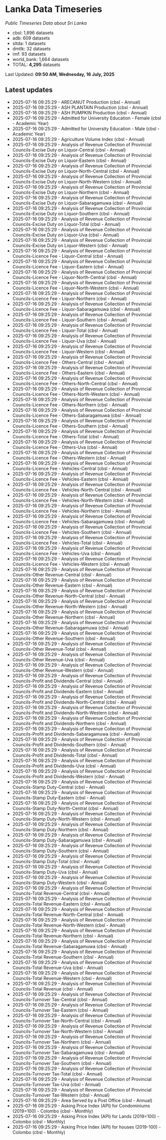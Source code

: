 # Lanka Data Timeseries
*Public Timeseries Data about Sri Lanka*

* cbsl: 1,896 datasets
* adb: 609 datasets
* sltda: 1 datasets
* dmtlk: 32 datasets
* imf: 93 datasets
* world_bank: 1,664 datasets
* TOTAL: **4,295** datasets

Last Updated: **09:50 AM, Wednesday, 16 July, 2025**

## Latest updates

* 2025-07-16 09:25:29 - ARECANUT Production (cbsl - Annual)
* 2025-07-16 09:25:29 - ASH PLANTAIN Production (cbsl - Annual)
* 2025-07-16 09:25:29 - ASH PUMPKIN Production (cbsl - Annual)
* 2025-07-16 09:25:29 - Admitted for University Education - Female (cbsl - Academic Year)
* 2025-07-16 09:25:29 - Admitted for University Education - Male (cbsl - Academic Year)
* 2025-07-16 09:25:29 - Agriculture Volume Index (cbsl - Annual)
* 2025-07-16 09:25:29 - Analysis of Revenue Collection of Provincial Councils-Excise Duty on Liquor-Central (cbsl - Annual)
* 2025-07-16 09:25:29 - Analysis of Revenue Collection of Provincial Councils-Excise Duty on Liquor-Eastern (cbsl - Annual)
* 2025-07-16 09:25:29 - Analysis of Revenue Collection of Provincial Councils-Excise Duty on Liquor-North-Central (cbsl - Annual)
* 2025-07-16 09:25:29 - Analysis of Revenue Collection of Provincial Councils-Excise Duty on Liquor-North-Western (cbsl - Annual)
* 2025-07-16 09:25:29 - Analysis of Revenue Collection of Provincial Councils-Excise Duty on Liquor-Northern (cbsl - Annual)
* 2025-07-16 09:25:29 - Analysis of Revenue Collection of Provincial Councils-Excise Duty on Liquor-Sabaragamuwa (cbsl - Annual)
* 2025-07-16 09:25:29 - Analysis of Revenue Collection of Provincial Councils-Excise Duty on Liquor-Southern (cbsl - Annual)
* 2025-07-16 09:25:29 - Analysis of Revenue Collection of Provincial Councils-Excise Duty on Liquor-Total (cbsl - Annual)
* 2025-07-16 09:25:29 - Analysis of Revenue Collection of Provincial Councils-Excise Duty on Liquor-Uva (cbsl - Annual)
* 2025-07-16 09:25:29 - Analysis of Revenue Collection of Provincial Councils-Excise Duty on Liquor-Western (cbsl - Annual)
* 2025-07-16 09:25:29 - Analysis of Revenue Collection of Provincial Councils-Licence Fee - Liquor-Central (cbsl - Annual)
* 2025-07-16 09:25:29 - Analysis of Revenue Collection of Provincial Councils-Licence Fee - Liquor-Eastern (cbsl - Annual)
* 2025-07-16 09:25:29 - Analysis of Revenue Collection of Provincial Councils-Licence Fee - Liquor-North-Central (cbsl - Annual)
* 2025-07-16 09:25:29 - Analysis of Revenue Collection of Provincial Councils-Licence Fee - Liquor-North-Western (cbsl - Annual)
* 2025-07-16 09:25:29 - Analysis of Revenue Collection of Provincial Councils-Licence Fee - Liquor-Northern (cbsl - Annual)
* 2025-07-16 09:25:29 - Analysis of Revenue Collection of Provincial Councils-Licence Fee - Liquor-Sabaragamuwa (cbsl - Annual)
* 2025-07-16 09:25:29 - Analysis of Revenue Collection of Provincial Councils-Licence Fee - Liquor-Southern (cbsl - Annual)
* 2025-07-16 09:25:29 - Analysis of Revenue Collection of Provincial Councils-Licence Fee - Liquor-Total (cbsl - Annual)
* 2025-07-16 09:25:29 - Analysis of Revenue Collection of Provincial Councils-Licence Fee - Liquor-Uva (cbsl - Annual)
* 2025-07-16 09:25:29 - Analysis of Revenue Collection of Provincial Councils-Licence Fee - Liquor-Western (cbsl - Annual)
* 2025-07-16 09:25:29 - Analysis of Revenue Collection of Provincial Councils-Licence Fee - Others-Central (cbsl - Annual)
* 2025-07-16 09:25:29 - Analysis of Revenue Collection of Provincial Councils-Licence Fee - Others-Eastern (cbsl - Annual)
* 2025-07-16 09:25:29 - Analysis of Revenue Collection of Provincial Councils-Licence Fee - Others-North-Central (cbsl - Annual)
* 2025-07-16 09:25:29 - Analysis of Revenue Collection of Provincial Councils-Licence Fee - Others-North-Western (cbsl - Annual)
* 2025-07-16 09:25:29 - Analysis of Revenue Collection of Provincial Councils-Licence Fee - Others-Northern (cbsl - Annual)
* 2025-07-16 09:25:29 - Analysis of Revenue Collection of Provincial Councils-Licence Fee - Others-Sabaragamuwa (cbsl - Annual)
* 2025-07-16 09:25:29 - Analysis of Revenue Collection of Provincial Councils-Licence Fee - Others-Southern (cbsl - Annual)
* 2025-07-16 09:25:29 - Analysis of Revenue Collection of Provincial Councils-Licence Fee - Others-Total (cbsl - Annual)
* 2025-07-16 09:25:29 - Analysis of Revenue Collection of Provincial Councils-Licence Fee - Others-Uva (cbsl - Annual)
* 2025-07-16 09:25:29 - Analysis of Revenue Collection of Provincial Councils-Licence Fee - Others-Western (cbsl - Annual)
* 2025-07-16 09:25:29 - Analysis of Revenue Collection of Provincial Councils-Licence Fee - Vehicles-Central (cbsl - Annual)
* 2025-07-16 09:25:29 - Analysis of Revenue Collection of Provincial Councils-Licence Fee - Vehicles-Eastern (cbsl - Annual)
* 2025-07-16 09:25:29 - Analysis of Revenue Collection of Provincial Councils-Licence Fee - Vehicles-North-Central (cbsl - Annual)
* 2025-07-16 09:25:29 - Analysis of Revenue Collection of Provincial Councils-Licence Fee - Vehicles-North-Western (cbsl - Annual)
* 2025-07-16 09:25:29 - Analysis of Revenue Collection of Provincial Councils-Licence Fee - Vehicles-Northern (cbsl - Annual)
* 2025-07-16 09:25:29 - Analysis of Revenue Collection of Provincial Councils-Licence Fee - Vehicles-Sabaragamuwa (cbsl - Annual)
* 2025-07-16 09:25:29 - Analysis of Revenue Collection of Provincial Councils-Licence Fee - Vehicles-Southern (cbsl - Annual)
* 2025-07-16 09:25:29 - Analysis of Revenue Collection of Provincial Councils-Licence Fee - Vehicles-Total (cbsl - Annual)
* 2025-07-16 09:25:29 - Analysis of Revenue Collection of Provincial Councils-Licence Fee - Vehicles-Uva (cbsl - Annual)
* 2025-07-16 09:25:29 - Analysis of Revenue Collection of Provincial Councils-Licence Fee - Vehicles-Western (cbsl - Annual)
* 2025-07-16 09:25:29 - Analysis of Revenue Collection of Provincial Councils-Other Revenue-Central (cbsl - Annual)
* 2025-07-16 09:25:29 - Analysis of Revenue Collection of Provincial Councils-Other Revenue-Eastern (cbsl - Annual)
* 2025-07-16 09:25:29 - Analysis of Revenue Collection of Provincial Councils-Other Revenue-North-Central (cbsl - Annual)
* 2025-07-16 09:25:29 - Analysis of Revenue Collection of Provincial Councils-Other Revenue-North-Western (cbsl - Annual)
* 2025-07-16 09:25:29 - Analysis of Revenue Collection of Provincial Councils-Other Revenue-Northern (cbsl - Annual)
* 2025-07-16 09:25:29 - Analysis of Revenue Collection of Provincial Councils-Other Revenue-Sabaragamuwa (cbsl - Annual)
* 2025-07-16 09:25:29 - Analysis of Revenue Collection of Provincial Councils-Other Revenue-Southern (cbsl - Annual)
* 2025-07-16 09:25:29 - Analysis of Revenue Collection of Provincial Councils-Other Revenue-Total (cbsl - Annual)
* 2025-07-16 09:25:29 - Analysis of Revenue Collection of Provincial Councils-Other Revenue-Uva (cbsl - Annual)
* 2025-07-16 09:25:29 - Analysis of Revenue Collection of Provincial Councils-Other Revenue-Western (cbsl - Annual)
* 2025-07-16 09:25:29 - Analysis of Revenue Collection of Provincial Councils-Profit and Dividends-Central (cbsl - Annual)
* 2025-07-16 09:25:29 - Analysis of Revenue Collection of Provincial Councils-Profit and Dividends-Eastern (cbsl - Annual)
* 2025-07-16 09:25:29 - Analysis of Revenue Collection of Provincial Councils-Profit and Dividends-North-Central (cbsl - Annual)
* 2025-07-16 09:25:29 - Analysis of Revenue Collection of Provincial Councils-Profit and Dividends-North-Western (cbsl - Annual)
* 2025-07-16 09:25:29 - Analysis of Revenue Collection of Provincial Councils-Profit and Dividends-Northern (cbsl - Annual)
* 2025-07-16 09:25:29 - Analysis of Revenue Collection of Provincial Councils-Profit and Dividends-Sabaragamuwa (cbsl - Annual)
* 2025-07-16 09:25:29 - Analysis of Revenue Collection of Provincial Councils-Profit and Dividends-Southern (cbsl - Annual)
* 2025-07-16 09:25:29 - Analysis of Revenue Collection of Provincial Councils-Profit and Dividends-Total (cbsl - Annual)
* 2025-07-16 09:25:29 - Analysis of Revenue Collection of Provincial Councils-Profit and Dividends-Uva (cbsl - Annual)
* 2025-07-16 09:25:29 - Analysis of Revenue Collection of Provincial Councils-Profit and Dividends-Western (cbsl - Annual)
* 2025-07-16 09:25:29 - Analysis of Revenue Collection of Provincial Councils-Stamp Duty-Central (cbsl - Annual)
* 2025-07-16 09:25:29 - Analysis of Revenue Collection of Provincial Councils-Stamp Duty-Eastern (cbsl - Annual)
* 2025-07-16 09:25:29 - Analysis of Revenue Collection of Provincial Councils-Stamp Duty-North-Central (cbsl - Annual)
* 2025-07-16 09:25:29 - Analysis of Revenue Collection of Provincial Councils-Stamp Duty-North-Western (cbsl - Annual)
* 2025-07-16 09:25:29 - Analysis of Revenue Collection of Provincial Councils-Stamp Duty-Northern (cbsl - Annual)
* 2025-07-16 09:25:29 - Analysis of Revenue Collection of Provincial Councils-Stamp Duty-Sabaragamuwa (cbsl - Annual)
* 2025-07-16 09:25:29 - Analysis of Revenue Collection of Provincial Councils-Stamp Duty-Southern (cbsl - Annual)
* 2025-07-16 09:25:29 - Analysis of Revenue Collection of Provincial Councils-Stamp Duty-Total (cbsl - Annual)
* 2025-07-16 09:25:29 - Analysis of Revenue Collection of Provincial Councils-Stamp Duty-Uva (cbsl - Annual)
* 2025-07-16 09:25:29 - Analysis of Revenue Collection of Provincial Councils-Stamp Duty-Western (cbsl - Annual)
* 2025-07-16 09:25:29 - Analysis of Revenue Collection of Provincial Councils-Total Revenue-Central (cbsl - Annual)
* 2025-07-16 09:25:29 - Analysis of Revenue Collection of Provincial Councils-Total Revenue-Eastern (cbsl - Annual)
* 2025-07-16 09:25:29 - Analysis of Revenue Collection of Provincial Councils-Total Revenue-North-Central (cbsl - Annual)
* 2025-07-16 09:25:29 - Analysis of Revenue Collection of Provincial Councils-Total Revenue-North-Western (cbsl - Annual)
* 2025-07-16 09:25:29 - Analysis of Revenue Collection of Provincial Councils-Total Revenue-Northern (cbsl - Annual)
* 2025-07-16 09:25:29 - Analysis of Revenue Collection of Provincial Councils-Total Revenue-Sabaragamuwa (cbsl - Annual)
* 2025-07-16 09:25:29 - Analysis of Revenue Collection of Provincial Councils-Total Revenue-Southern (cbsl - Annual)
* 2025-07-16 09:25:29 - Analysis of Revenue Collection of Provincial Councils-Total Revenue-Uva (cbsl - Annual)
* 2025-07-16 09:25:29 - Analysis of Revenue Collection of Provincial Councils-Total Revenue-Western (cbsl - Annual)
* 2025-07-16 09:25:29 - Analysis of Revenue Collection of Provincial Councils-Total Revenue (cbsl - Annual)
* 2025-07-16 09:25:29 - Analysis of Revenue Collection of Provincial Councils-Turnover Tax-Central (cbsl - Annual)
* 2025-07-16 09:25:29 - Analysis of Revenue Collection of Provincial Councils-Turnover Tax-Eastern (cbsl - Annual)
* 2025-07-16 09:25:29 - Analysis of Revenue Collection of Provincial Councils-Turnover Tax-North-Central (cbsl - Annual)
* 2025-07-16 09:25:29 - Analysis of Revenue Collection of Provincial Councils-Turnover Tax-North-Western (cbsl - Annual)
* 2025-07-16 09:25:29 - Analysis of Revenue Collection of Provincial Councils-Turnover Tax-Northern (cbsl - Annual)
* 2025-07-16 09:25:29 - Analysis of Revenue Collection of Provincial Councils-Turnover Tax-Sabaragamuwa (cbsl - Annual)
* 2025-07-16 09:25:29 - Analysis of Revenue Collection of Provincial Councils-Turnover Tax-Southern (cbsl - Annual)
* 2025-07-16 09:25:29 - Analysis of Revenue Collection of Provincial Councils-Turnover Tax-Total (cbsl - Annual)
* 2025-07-16 09:25:29 - Analysis of Revenue Collection of Provincial Councils-Turnover Tax-Uva (cbsl - Annual)
* 2025-07-16 09:25:29 - Analysis of Revenue Collection of Provincial Councils-Turnover Tax-Western (cbsl - Annual)
* 2025-07-16 09:25:29 - Area Served by a Post Office (cbsl - Annual)
* 2025-07-16 09:25:29 - Asking Price Index (API) for Condominiums (2019=100) - Colombo (cbsl - Monthly)
* 2025-07-16 09:25:29 - Asking Price Index (API) for Lands (2019=100) - Colombo (cbsl - Monthly)
* 2025-07-16 09:25:29 - Asking Price Index (API) for houses (2019-100) - Colombo (cbsl - Monthly)